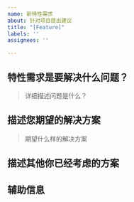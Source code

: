 ```yaml
---
name: 新特性需求
about: 针对项目提出建议
title: "[Feature]"
labels: ''
assignees: ''

---
```


## 特性需求是要解决什么问题？
> 详细描述问题是什么？

## 描述您期望的解决方案
> 期望什么样的解决方案

## 描述其他你已经考虑的方案


## 辅助信息

